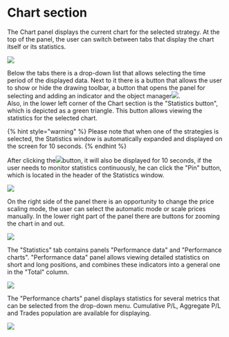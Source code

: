 # Chart section

The Chart panel displays the current chart for the selected strategy. At the top of the panel, the user can switch between tabs that display the chart itself or its statistics.

![](https://lh5.googleusercontent.com/WzZ3a9fARiR-oyDBTe4unuT0gpuafp9evZCwTISiu9m8cpHMGc21W_Qcw6xivKIzDEoH-Oaw6Kv08Yi3jFNXwp3-3nuCh6o2lo95MAJIsGpMUi8HqsP37ofARQmM-TmH3mXVEXRe)

Below the tabs there is a drop-down list that allows selecting the time period of the displayed data. Next to it there is a button that allows the user to show or hide the drawing toolbar, a button that opens the panel for selecting and adding an indicator and the object manager![](https://lh6.googleusercontent.com/yfqTzY3YQQMRvCqB_9xU_uHZjLe6RgObX32ClmhyeXGN2w7-xAqZaGtH8Xbzmf9UjIzjPOuDsttZFKKAFwVNtn26n51rQzOhXXhmitsJythoNq6540Wzhx3hbfTsdufl6ZFKtgmp).  
Also, in the lower left corner of the Chart section is the "Statistics button", which is depicted as a green triangle. This button allows viewing the statistics for the selected chart. 

{% hint style="warning" %}
Please note that when one of the strategies is selected, the Statistics window is automatically expanded and displayed on the screen for 10 seconds. 
{% endhint %}

After clicking the![](https://lh5.googleusercontent.com/7Hipp3a-lQL_4iOqzIPoElGWI-vQkPaV1Es4Iu7mCiBh1LyCkkqfpe8xIrF2q3k9hykl4qJOg1GlTVOAG5gJ03e5PVPJjiOaa7l3kZhvFIl4rMZmnBDsP4cuR2AmHY67qyE7yOu2)button, it will also be displayed for 10 seconds, if the user needs to monitor statistics continuously, he can click the "Pin" button, which is located in the header of the Statistics window.

![](https://lh3.googleusercontent.com/Hd0uYIlxnLXlqMPnFGemkdO1LLZd3y0KyZ0qgvHCYy3eQhMjVe97Kj9lX2EfS3a8eY303fFA95U3sT0Dk-LiB3cQa8fXIhQdlTc-GVxabUL37wd25XM-fsjLilKXSDH2DF_tCXGK)

On the right side of the panel there is an opportunity to change the price scaling mode, the user can select the automatic mode or scale prices manually. In the lower right part of the panel there are buttons for zooming the chart in and out.

![](https://lh4.googleusercontent.com/VB4lXjggO0J4o-j3bszwCn2c_km8KErLJY63tko9RHS-PY64bT9709CR661TVLVIlwLp9wRvE19KWmQVguSffTNRi6NlZYf0SEtUq_gn5mIpZZRYb7uvjqQihsgs8I-HzzCxtY6s)

The "Statistics" tab contains panels "Performance data" and "Performance charts". "Performance data" panel allows viewing detailed statistics on short and long positions, and combines these indicators into a general one in the "Total" column.

![](https://lh5.googleusercontent.com/24isTPyA7zcoRFU-YUqy2mnsJgx6T_utL9Yzgh0BT-4-ccWVefIFwpnxXZJPpBqbd_cQAzV6D4EM9SW6nEiz667ccL7iyDFozv8esWfps8BE-cFYBx_uB-aQYrOELUSmef8roW9H)

The "Performance charts" panel displays statistics for several metrics that can be selected from the drop-down menu. Cumulative P/L, Aggregate P/L and Trades population are available for displaying.

![](https://lh5.googleusercontent.com/G45l3reF0NApjDbae5c9Mfl_yHUsh_kllghl-VfLX-BLGFqINNrJxdZpVPl0bgbvViZxiiSpespuh_fFwuQHFwrz6BS6oJXnWIvu8O_EEHroDhiqCIr423hfGJdneL0dE2zW9Zmv)

